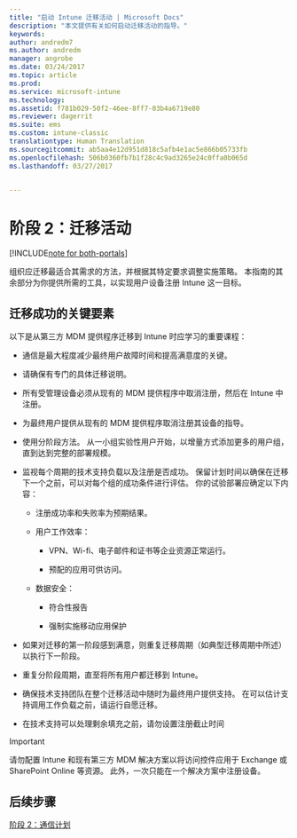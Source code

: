 ```yaml
---
title: "启动 Intune 迁移活动 | Microsoft Docs"
description: "本文提供有关如何启动迁移活动的指导。"
keywords: 
author: andredm7
ms.author: andredm
manager: angrobe
ms.date: 03/24/2017
ms.topic: article
ms.prod: 
ms.service: microsoft-intune
ms.technology: 
ms.assetid: f781b029-50f2-46ee-8ff7-03b4a6719e80
ms.reviewer: dagerrit
ms.suite: ems
ms.custom: intune-classic
translationtype: Human Translation
ms.sourcegitcommit: ab5aa4e12d951d818c5afb4e1ac5e866b05733fb
ms.openlocfilehash: 506b0360fb7b1f28c4c9ad3265e24c0ffa0b065d
ms.lasthandoff: 03/27/2017


---
```


# <a name="phase-2-migration-campaign"></a>阶段 2：迁移活动

[!INCLUDE[note for both-portals](../includes/note-for-both-portals.md)]

组织应迁移最适合其需求的方法，并根据其特定要求调整实施策略。 本指南的其余部分为你提供所需的工具，以实现用户设备注册 Intune 这一目标。

## <a name="keys-to-a-successful-migration"></a>迁移成功的关键要素

以下是从第三方 MDM 提供程序迁移到 Intune 时应学习的重要课程：

-   通信是最大程度减少最终用户故障时间和提高满意度的关键。

-   请确保有专门的具体迁移说明。

-   所有受管理设备必须从现有的 MDM 提供程序中取消注册，然后在 Intune 中注册。

-   为最终用户提供从现有的 MDM 提供程序取消注册其设备的指导。

-   使用分阶段方法。 从一小组实验性用户开始，以增量方式添加更多的用户组，直到达到完整的部署规模。

-   监视每个周期的技术支持负载以及注册是否成功。 保留计划时间以确保在迁移下一个之前，可以对每个组的成功条件进行评估。 你的试验部署应确定以下内容：

    -   注册成功率和失败率为预期结果。

    -   用户工作效率：

        -   VPN、Wi-fi、电子邮件和证书等企业资源正常运行。

        -   预配的应用可供访问。

    -   数据安全：

        -   符合性报告

        -   强制实施移动应用保护

-   如果对迁移的第一阶段感到满意，则重复迁移周期（如典型迁移周期中所述）以执行下一阶段。

-   重复分阶段周期，直至将所有用户都迁移到 Intune。

-   确保技术支持团队在整个迁移活动中随时为最终用户提供支持。 在可以估计支持调用工作负载之前，请运行自愿迁移。

-   在技术支持可以处理剩余填充之前，请勿设置注册截止时间

> [!IMPORTANT] 
> 请勿配置 Intune 和现有第三方 MDM 解决方案以将访问控件应用于 Exchange 或 SharePoint Online 等资源。 此外，一次只能在一个解决方案中注册设备。

## <a name="next-steps"></a>后续步骤

[阶段 2：通信计划](https://docs.microsoft.com/intune/plan-design/migration-phase2-communication-plan)

